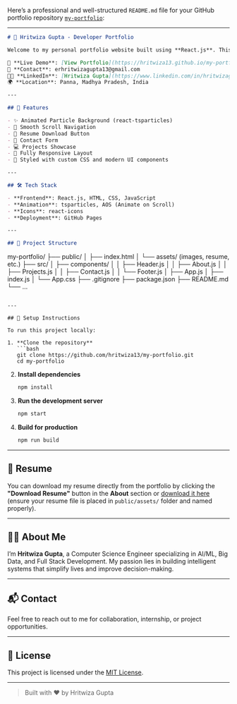 Here’s a professional and well-structured `README.md` file for your GitHub portfolio repository [`my-portfolio`](https://github.com/hritwiza13/my-portfolio):

---

```markdown
# 💼 Hritwiza Gupta - Developer Portfolio

Welcome to my personal portfolio website built using **React.js**. This project showcases my skills, experience, projects, and resume. It's designed to be responsive, visually engaging, and easy to navigate.

🔗 **Live Demo**: [View Portfolio](https://hritwiza13.github.io/my-portfolio/)  
📧 **Contact**: erhritwizagupta13@gmail.com  
👩‍💼 **LinkedIn**: [Hritwiza Gupta](https://www.linkedin.com/in/hritwizaguptakvp/)  
🌍 **Location**: Panna, Madhya Pradesh, India

---

## 🚀 Features

- ✨ Animated Particle Background (react-tsparticles)
- 📜 Smooth Scroll Navigation
- 📄 Resume Download Button
- 💬 Contact Form
- 💻 Projects Showcase
- 📱 Fully Responsive Layout
- 🎨 Styled with custom CSS and modern UI components

---

## 🛠️ Tech Stack

- **Frontend**: React.js, HTML, CSS, JavaScript
- **Animation**: tsparticles, AOS (Animate on Scroll)
- **Icons**: react-icons
- **Deployment**: GitHub Pages

---

## 📁 Project Structure

```

my-portfolio/
├── public/
│   ├── index.html
│   └── assets/ (images, resume, etc.)
├── src/
│   ├── components/
│   │   ├── Header.js
│   │   ├── About.js
│   │   ├── Projects.js
│   │   ├── Contact.js
│   │   └── Footer.js
│   ├── App.js
│   ├── index.js
│   └── App.css
├── .gitignore
├── package.json
├── README.md
└── ...

````

---

## 🧾 Setup Instructions

To run this project locally:

1. **Clone the repository**  
   ```bash
   git clone https://github.com/hritwiza13/my-portfolio.git
   cd my-portfolio
````

2. **Install dependencies**

   ```bash
   npm install
   ```

3. **Run the development server**

   ```bash
   npm start
   ```

4. **Build for production**

   ```bash
   npm run build
   ```

---

## 📄 Resume

You can download my resume directly from the portfolio by clicking the **"Download Resume"** button in the **About** section or [download it here](./public/assets/resume.pdf) (ensure your resume file is placed in `public/assets/` folder and named properly).

---

## 🙋‍♀️ About Me

I’m **Hritwiza Gupta**, a Computer Science Engineer specializing in AI/ML, Big Data, and Full Stack Development. My passion lies in building intelligent systems that simplify lives and improve decision-making.

---

## 📬 Contact

Feel free to reach out to me for collaboration, internship, or project opportunities.

---

## 📢 License

This project is licensed under the [MIT License](LICENSE).

---

> Built with ❤️ by Hritwiza Gupta




